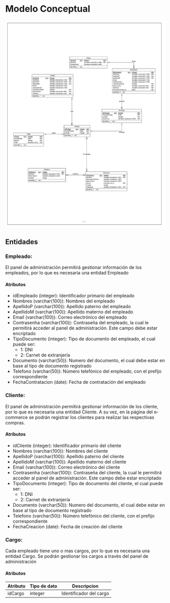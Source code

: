 # Modelo Conceptual
![Modelo Conceptual](./ModeloConceptual.jpg)

## Entidades

### Empleado:
El panel de administración permitirá gestionar información de los empleados, por lo que es necesaria una entidad Empleado
#### Atributos
* idEmpleado (integer): Identificador primario del empleado
* Nombres (varchar(100)): Nombres del empleado
* ApellidoP (varchar(100)): Apellido paterno del empleado
* ApellidoM (varchar(100)): Apellido materno del empleado
* Email (varchar(100)): Correo electrónico del empleado
* Contrasenha (varchar(100)): Contraseña del empleado, la cual le permitirá acceder al panel de administración. Este campo debe estar encriptado
* TipoDocumento (integer): Tipo de documento del empleado, el cual puede ser:
    * 1: DNI
    * 2: Carnet de extranjería
* Documento (varchar(50)): Numero del documento, el cual debe estar en base al tipo de documento registrado
* Telefono (varchar(50)): Número telefónico del empleado, con el prefijo correspondiente
* FechaContratacion (date): Fecha de contratación del empleado

### Cliente:
El panel de administración permitirá gestionar información de los cliente, por lo que es necesaria una entidad Cliente. A su vez, en la página del e-commerce se podrán registrar los clientes para realizar las respectivas compras.
#### Atributos
* idCliente (integer): Identificador primario del cliente
* Nombres (varchar(100)): Nombres del cliente
* ApellidoP (varchar(100)): Apellido paterno del cliente
* ApellidoM (varchar(100)): Apellido materno del cliente
* Email (varchar(100)): Correo electrónico del cliente
* Contrasenha (varchar(100)): Contraseña del cliente, la cual le permitirá acceder al panel de administración. Este campo debe estar encriptado
* TipoDocumento (integer): Tipo de documento del cliente, el cual puede ser:
    * 1: DNI
    * 2: Carnet de extranjería
* Documento (varchar(50)): Numero del documento, el cual debe estar en base al tipo de documento registrado
* Telefono (varchar(50)): Número telefónico del cliente, con el prefijo correspondiente
* FechaCreacion (date): Fecha de creación del cliente

### Cargo:
Cada empleado tiene uno o mas cargos, por lo que es necesaria una entidad Cargo. Se podrán gestionar los cargos a través del panel de administración
#### Atributos

| Atributo | Tipo de dato | Descripcion |
| -------- | ------------ | ----------- |
| idCargo | integer | Identificador del cargo |